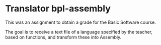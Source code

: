 # Translator bpl-assembly

This was an assignment to obtain a grade for the Basic Software course.

The goal is to receive a text file of a language specified by the teacher, based on functions, and transform these into Assembly.
